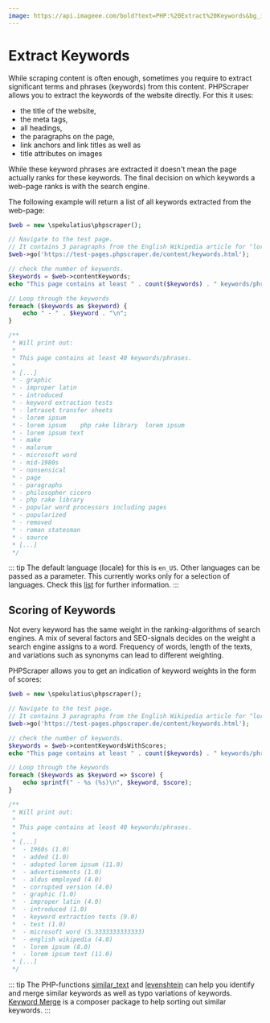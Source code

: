 ```yaml
---
image: https://api.imageee.com/bold?text=PHP:%20Extract%20Keywords&bg_image=https://images.unsplash.com/photo-1542762933-ab3502717ce7
---
```


# Extract Keywords

While scraping content is often enough, sometimes you require to extract significant terms and phrases (keywords) from this content. PHPScraper allows you to extract the keywords of the website directly. For this it uses:

- the title of the website,
- the meta tags,
- all headings,
- the paragraphs on the page,
- link anchors and link titles as well as
- title attributes on images

While these keyword phrases are extracted it doesn't mean the page actually ranks for these keywords. The final decision on which keywords a web-page ranks is with the search engine.

The following example will return a list of all keywords extracted from the web-page:

```PHP
$web = new \spekulatius\phpscraper();

// Navigate to the test page.
// It contains 3 paragraphs from the English Wikipedia article for "lorem ipsum"
$web->go('https://test-pages.phpscraper.de/content/keywords.html');

// check the number of keywords.
$keywords = $web->contentKeywords;
echo "This page contains at least " . count($keywords) . " keywords/phrases.\n\n";

// Loop through the keywords
foreach ($keywords as $keyword) {
    echo " - " . $keyword . "\n";
}

/**
 * Will print out:
 *
 * This page contains at least 40 keywords/phrases.
 *
 * [...]
 * - graphic
 * - improper latin
 * - introduced
 * - keyword extraction tests
 * - letraset transfer sheets
 * - lorem ipsum
 * - lorem ipsum    php rake library  lorem ipsum
 * - lorem ipsum text
 * - make
 * - malorum
 * - microsoft word
 * - mid-1980s
 * - nonsensical
 * - page
 * - paragraphs
 * - philosopher cicero
 * - php rake library
 * - popular word processors including pages
 * - popularized
 * - removed
 * - roman statesman
 * - source
 * [...]
 */
```

::: tip
The default language (locale) for this is `en_US`. Other languages can be passed as a parameter. This currently works only for a selection of languages. Check this [list](https://github.com/Donatello-za/rake-php-plus#currently-supported-languages) for further information.
:::


## Scoring of Keywords

Not every keyword has the same weight in the ranking-algorithms of search engines. A mix of several factors and SEO-signals decides on the weight a search engine assigns to a word. Frequency of words, length of the texts, and variations such as synonyms can lead to different weighting.

PHPScraper allows you to get an indication of keyword weights in the form of scores:

```PHP
$web = new \spekulatius\phpscraper();

// Navigate to the test page.
// It contains 3 paragraphs from the English Wikipedia article for "lorem ipsum"
$web->go('https://test-pages.phpscraper.de/content/keywords.html');

// check the number of keywords.
$keywords = $web->contentKeywordsWithScores;
echo "This page contains at least " . count($keywords) . " keywords/phrases.\n\n";

// Loop through the keywords
foreach ($keywords as $keyword => $score) {
    echo sprintf(" - %s (%s)\n", $keyword, $score);
}

/**
 * Will print out:
 *
 * This page contains at least 40 keywords/phrases.
 *
 * [...]
 *  - 1960s (1.0)
 *  - added (1.0)
 *  - adopted lorem ipsum (11.0)
 *  - advertisements (1.0)
 *  - aldus employed (4.0)
 *  - corrupted version (4.0)
 *  - graphic (1.0)
 *  - improper latin (4.0)
 *  - introduced (1.0)
 *  - keyword extraction tests (9.0)
 *  - test (1.0)
 *  - microsoft word (5.3333333333333)
 *  - english wikipedia (4.0)
 *  - lorem ipsum (8.0)
 *  - lorem ipsum text (11.0)
 * [...]
 */
```

::: tip
The PHP-functions [similar_text](https://www.php.net/manual/en/function.similar-text.php) and [levenshtein](https://www.php.net/manual/en/function.levenshtein.php) can help you identify and merge similar keywords as well as typo variations of keywords. [Keyword Merge](https://github.com/spekulatius/keyword-merge) is a composer package to help sorting out similar keywords.
:::
